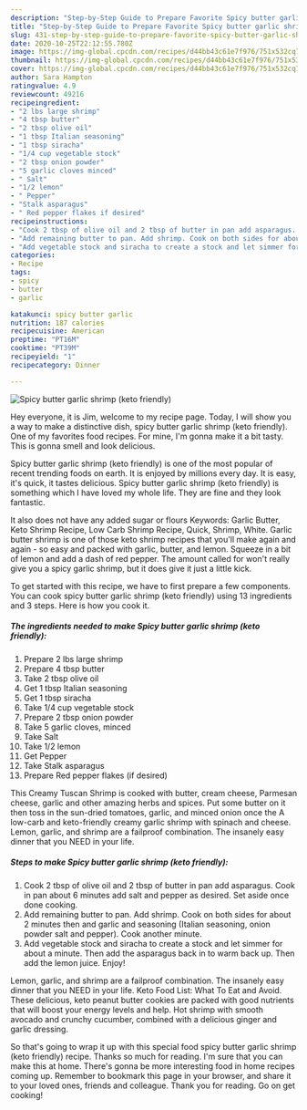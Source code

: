 ```yaml
---
description: "Step-by-Step Guide to Prepare Favorite Spicy butter garlic shrimp (keto friendly)"
title: "Step-by-Step Guide to Prepare Favorite Spicy butter garlic shrimp (keto friendly)"
slug: 431-step-by-step-guide-to-prepare-favorite-spicy-butter-garlic-shrimp-keto-friendly
date: 2020-10-25T22:12:55.780Z
image: https://img-global.cpcdn.com/recipes/d44bb43c61e7f976/751x532cq70/spicy-butter-garlic-shrimp-keto-friendly-recipe-main-photo.jpg
thumbnail: https://img-global.cpcdn.com/recipes/d44bb43c61e7f976/751x532cq70/spicy-butter-garlic-shrimp-keto-friendly-recipe-main-photo.jpg
cover: https://img-global.cpcdn.com/recipes/d44bb43c61e7f976/751x532cq70/spicy-butter-garlic-shrimp-keto-friendly-recipe-main-photo.jpg
author: Sara Hampton
ratingvalue: 4.9
reviewcount: 49216
recipeingredient:
- "2 lbs large shrimp"
- "4 tbsp butter"
- "2 tbsp olive oil"
- "1 tbsp Italian seasoning"
- "1 tbsp siracha"
- "1/4 cup vegetable stock"
- "2 tbsp onion powder"
- "5 garlic cloves minced"
- " Salt"
- "1/2 lemon"
- " Pepper"
- "Stalk asparagus"
- " Red pepper flakes if desired"
recipeinstructions:
- "Cook 2 tbsp of olive oil and 2 tbsp of butter in pan add asparagus. Cook in pan about 6 minutes add salt and pepper as desired. Set aside once done cooking."
- "Add remaining butter to pan. Add shrimp. Cook on both sides for about 2 minutes then and garlic and seasoning (Italian seasoning, onion powder salt and pepper). Cook another minute."
- "Add vegetable stock and siracha to create a stock and let simmer for about a minute. Then add the asparagus back in to warm back up. Then add the lemon juice. Enjoy!"
categories:
- Recipe
tags:
- spicy
- butter
- garlic

katakunci: spicy butter garlic 
nutrition: 187 calories
recipecuisine: American
preptime: "PT16M"
cooktime: "PT39M"
recipeyield: "1"
recipecategory: Dinner

---
```



![Spicy butter garlic shrimp (keto friendly)](https://img-global.cpcdn.com/recipes/d44bb43c61e7f976/751x532cq70/spicy-butter-garlic-shrimp-keto-friendly-recipe-main-photo.jpg)

Hey everyone, it is Jim, welcome to my recipe page. Today, I will show you a way to make a distinctive dish, spicy butter garlic shrimp (keto friendly). One of my favorites food recipes. For mine, I'm gonna make it a bit tasty. This is gonna smell and look delicious.

Spicy butter garlic shrimp (keto friendly) is one of the most popular of recent trending foods on earth. It is enjoyed by millions every day. It is easy, it's quick, it tastes delicious. Spicy butter garlic shrimp (keto friendly) is something which I have loved my whole life. They are fine and they look fantastic.

It also does not have any added sugar or flours Keywords: Garlic Butter, Keto Shrimp Recipe, Low Carb Shrimp Recipe, Quick, Shrimp, White. Garlic butter shrimp is one of those keto shrimp recipes that you&#39;ll make again and again - so easy and packed with garlic, butter, and lemon. Squeeze in a bit of lemon and add a dash of red pepper. The amount called for won&#39;t really give you a spicy garlic shrimp, but it does give it just a little kick.


To get started with this recipe, we have to first prepare a few components. You can cook spicy butter garlic shrimp (keto friendly) using 13 ingredients and 3 steps. Here is how you cook it.

<!--inarticleads1-->

##### The ingredients needed to make Spicy butter garlic shrimp (keto friendly):

1. Prepare 2 lbs large shrimp
1. Prepare 4 tbsp butter
1. Take 2 tbsp olive oil
1. Get 1 tbsp Italian seasoning
1. Get 1 tbsp siracha
1. Take 1/4 cup vegetable stock
1. Prepare 2 tbsp onion powder
1. Take 5 garlic cloves, minced
1. Take  Salt
1. Take 1/2 lemon
1. Get  Pepper
1. Take Stalk asparagus
1. Prepare  Red pepper flakes (if desired)


This Creamy Tuscan Shrimp is cooked with butter, cream cheese, Parmesan cheese, garlic and other amazing herbs and spices. Put some butter on it then toss in the sun-dried tomatoes, garlic, and minced onion once the A low-carb and keto-friendly creamy garlic shrimp with spinach and cheese. Lemon, garlic, and shrimp are a failproof combination. The insanely easy dinner that you NEED in your life. 

<!--inarticleads2-->

##### Steps to make Spicy butter garlic shrimp (keto friendly):

1. Cook 2 tbsp of olive oil and 2 tbsp of butter in pan add asparagus. Cook in pan about 6 minutes add salt and pepper as desired. Set aside once done cooking.
1. Add remaining butter to pan. Add shrimp. Cook on both sides for about 2 minutes then and garlic and seasoning (Italian seasoning, onion powder salt and pepper). Cook another minute.
1. Add vegetable stock and siracha to create a stock and let simmer for about a minute. Then add the asparagus back in to warm back up. Then add the lemon juice. Enjoy!


Lemon, garlic, and shrimp are a failproof combination. The insanely easy dinner that you NEED in your life. Keto Food List: What To Eat and Avoid. These delicious, keto peanut butter cookies are packed with good nutrients that will boost your energy levels and help. Hot shrimp with smooth avocado and crunchy cucumber, combined with a delicious ginger and garlic dressing. 

So that's going to wrap it up with this special food spicy butter garlic shrimp (keto friendly) recipe. Thanks so much for reading. I'm sure that you can make this at home. There's gonna be more interesting food in home recipes coming up. Remember to bookmark this page in your browser, and share it to your loved ones, friends and colleague. Thank you for reading. Go on get cooking!
